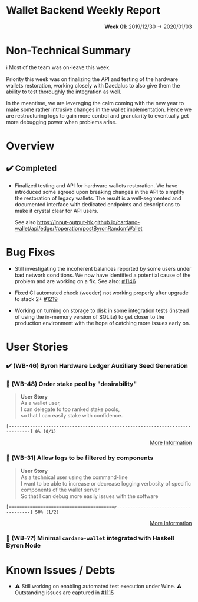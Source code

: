 # Wallet Backend Weekly Report

<p align="right">
  <strong>Week 01</strong>: 2019/12/30 → 2020/01/03
</p>

# Non-Technical Summary

:information_source: Most of the team was on-leave this week.

Priority this week was on finalizing the API and testing of the hardware
wallets restoration, working closely with Daedalus to also give them the
ability to test thoroughly the integration as well. 

In the meantime, we are leveraging the calm coming with the new year to make
some rather intrusive changes in the wallet implementation. Hence we are
restructuring logs to gain more control and granularity to eventually get more
debugging power when problems arise. 

# Overview

## :heavy_check_mark: Completed

- Finalized testing and API for hardware wallets restoration. We have introduced some
  agreed upon breaking changes in the API to simplify the restoration of legacy wallets. 
  The result is a well-segmented and documented interface with dedicated endpoints and 
  descriptions to make it crystal clear for API users.

  See also https://input-output-hk.github.io/cardano-wallet/api/edge/#operation/postByronRandomWallet

# Bug Fixes

- Still investigating the incoherent balances reported by some users under
  bad network conditions. We now have identified a potential cause of the 
  problem and are working on a fix. See also: [#1146](https://github.com/input-output-hk/cardano-wallet/issues/1146)

- Fixed CI automated check (weeder) not working properly after upgrade to stack 2+ [#1219](https://github.com/input-output-hk/cardano-wallet/pull/1219)

- Working on turning on storage to disk in some integration tests (instead of
  using the in-memory version of SQLite) to get closer to the production
  environment with the hope of catching more issues early on.

# User Stories

### :heavy_check_mark: (WB-46) Byron Hardware Ledger Auxiliary Seed Generation

### :hammer: (WB-48) Order stake pool by "desirability"

> **User Story**  
> As a wallet user,  
> I can delegate to top ranked stake pools,  
> so that I can easily stake with confidence.

```
[------------------------------------------------------------------------------] 0% (0/1)
```

<p align="right">
  <a target="_blank" href="https://github.com/input-output-hk/cardano-wallet/milestone/44">More Information</a>
</p>

### :hammer: (WB-31) Allow logs to be filtered by components

> **User Story**  
> As a technical user using the command-line  
> I want to be able to increase or decrease logging verbosity of specific components of the wallet server  
> So that I can debug more easily issues with the software   

```
[========================================>-------------------------------------] 50% (1/2)
```

<p align="right">
  <a target="_blank" href="https://github.com/input-output-hk/cardano-wallet/milestone/46">More Information</a>
</p>


### :hammer: (WB-??) Minimal `cardano-wallet` integrated with Haskell Byron Node

# Known Issues / Debts

- :warning: Still working on enabling automated test execution under Wine. :warning: 
  Outstanding issues are captured in [#1115](https://github.com/input-output-hk/jormungandr/issues/1115)
